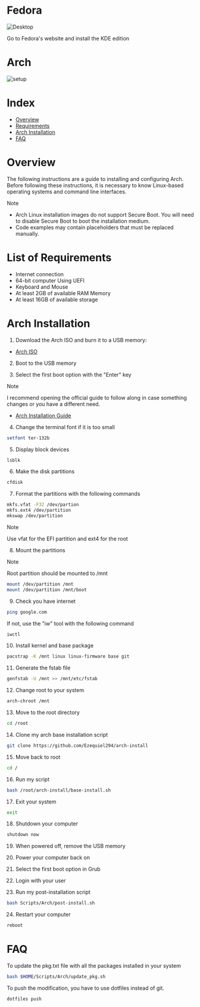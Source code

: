 # Fedora

![Desktop](https://github.com/Ezequiel294/dotfiles/assets/119618678/2427d392-036e-4553-be12-222d1ccae3e2)

Go to Fedora's website and install the KDE edition

# Arch

![setup](https://github.com/user-attachments/assets/a59c90de-5377-46a1-b529-677117f6b3d5)

# Index

- [Overview](#overview)
- [Requirements](#list-of-requirements)
- [Arch Installation](#arch-installation)
- [FAQ](#faq)

# Overview

The following instructions are a guide to installing and configuring Arch. Before following these instructions, it is necessary to know Linux-based operating systems and command line interfaces.

> [!NOTE]
> - Arch Linux installation images do not support Secure Boot. You will need to disable Secure Boot to boot the installation medium.
> - Code examples may contain placeholders that must be replaced manually. 

# List of Requirements
- Internet connection
- 64-bit computer Using UEFI
- Keyboard and Mouse
- At least 2GB of available RAM Memory
- At least 16GB of available storage

# Arch Installation

1. Download the Arch ISO and burn it to a USB memory:
- [Arch ISO](https://archlinux.org/download/)

2. Boot to the USB memory

3. Select the first boot option with the "Enter" key

> [!NOTE]
> I recommend opening the official guide to follow along in case something changes or you have a different need.
> - [Arch Installation Guide](https://wiki.archlinux.org/title/Installation_guide)

4. Change the terminal font if it is too small
```bash
setfont ter-132b
```

5. Display block devices
```bash
lsblk
```

6. Make the disk partitions
```bash
cfdisk
```

7. Format the partitions with the following commands
```bash
mkfs.vfat -F32 /dev/partion
mkfs.ext4 /dev/partition
mkswap /dev/partition
```
> [!NOTE]
> Use vfat for the EFI partition and ext4 for the root

8. Mount the partitions
> [!NOTE]
> Root partition should be mounted to /mnt
```bash
mount /dev/partition /mnt
mount /dev/partition /mnt/boot
```

9. Check you have internet
```bash
ping google.com
```
If not, use the "iw" tool with the following command
```bash
iwctl
```

10. Install kernel and base package
```bash
pacstrap -K /mnt linux linux-firmware base git
```

11. Generate the fstab file
```bash
genfstab -U /mnt >> /mnt/etc/fstab
```

12. Change root to your system
```bash
arch-chroot /mnt
```

13. Move to the root directory
```bash
cd /root
```

14. Clone my arch base installation script
```bash
git clone https://github.com/Ezequiel294/arch-install
```

15. Move back to root
```bash
cd /
```

16. Run my script
```bash
bash /root/arch-install/base-install.sh
```

17. Exit your system
```bash
exit
```
18. Shutdown your computer
```bash
shutdown now
```

19. When powered off, remove the USB memory

20. Power your computer back on

21. Select the first boot option in Grub

22. Login with your user

23. Run my post-installation script
```bash
bash Scripts/Arch/post-install.sh
```

24. Restart your computer
```bash
reboot
```

# FAQ

To update the pkg.txt file with all the packages installed in your system
```bash
bash $HOME/Scripts/Arch/update_pkg.sh
```

To push the modification, you have to use dotfiles instead of git.
```bash
dotfiles push
```
